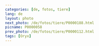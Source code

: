 ```yaml
---
categories: [de, fotos, tiere]
lang: de
layout: photo
next_photo: /de/fotos/tiere/P0000188.html
picname: P0000058
prev_photo: /de/fotos/tiere/P0000112.html
tags: [Oryx]
---
```


